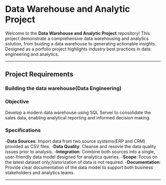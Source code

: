 # Data Warehouse and Analytic Project

Welcome to the **Data Warehouse and Analytic Project** repository!
This project demonstrate a comprehensive data warehousing and analytics solution, from buiding a data warehouse to generating actionable insights. Designed as a porfolio project highlights industry best practices in data engineering and analytics.

---

## Project Requirements

### Building the data warehouse(Data Engineering)

### Objective
Develop a modern data warehouse using SQL Server to consolidate the sales data, enabling analytical reporting and informed decision making.

### Specifications
-**Data Sources**: Import data from two source systems(ERP and CRM) provided as CSV files.
-**Data Quality**: Cleanse and resovle the data quality issues prior to analysis.
-**Integration**: Combine both sources into a single, user-friendly data model designed for analytica queries.
-**Scope**: Focus on the latest dataset only;historization of data is not required.
-**Documentation**: Provide clear documentation of the data model to support both business stakeholders and analytics teams.

---
